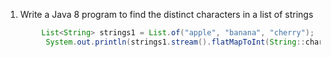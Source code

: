 
   1. Write a Java 8 program to find the distinct characters in a list of strings 
```java
        List<String> strings1 = List.of("apple", "banana", "cherry");
         System.out.println(strings1.stream().flatMapToInt(String::chars).mapToObj(x->(char) x).collect(Collectors.toSet()));

```